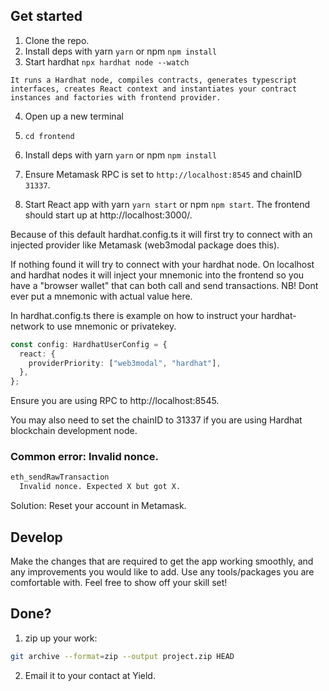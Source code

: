 ## Get started

1. Clone the repo.
2. Install deps with yarn `yarn` or npm `npm install`
3. Start hardhat `npx hardhat node --watch`

```text
It runs a Hardhat node, compiles contracts, generates typescript interfaces, creates React context and instantiates your contract instances and factories with frontend provider.
```

4. Open up a new terminal
5. `cd frontend`
6. Install deps with yarn `yarn` or npm `npm install`


8. Ensure Metamask RPC is set to `http://localhost:8545` and chainID `31337`.
9. Start React app with yarn `yarn start` or npm `npm start`. The frontend should start up at http://localhost:3000/.

Because of this default hardhat.config.ts it will first try to connect with an injected provider like Metamask (web3modal package does this).

If nothing found it will try to connect with your hardhat node. On localhost and hardhat nodes it will inject your mnemonic into the frontend so you have a "browser wallet" that can both call and send transactions. NB! Dont ever put a mnemonic with actual value here.

In hardhat.config.ts there is example on how to instruct your hardhat-network to use mnemonic or privatekey.

```ts
const config: HardhatUserConfig = {
  react: {
    providerPriority: ["web3modal", "hardhat"],
  },
};
```

Ensure you are using RPC to http://localhost:8545.

You may also need to set the chainID to 31337 if you are using Hardhat blockchain development node.


### Common error: Invalid nonce.

```bash
eth_sendRawTransaction
  Invalid nonce. Expected X but got X.
```

Solution: Reset your account in Metamask.


## Develop  

Make the changes that are required to get the app working smoothly, and any improvements you would like to add. 
Use any tools/packages you are comfortable with. Feel free to show off your skill set!


## Done? 

1. zip up your work:

```bash
git archive --format=zip --output project.zip HEAD
```

2. Email it to your contact at Yield.
